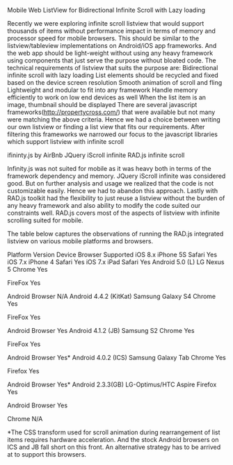 Mobile Web ListView for Bidirectional Infinite Scroll with Lazy loading 

Recently we were exploring infinite scroll listview that would support thousands of items without performance impact in terms of memory and processor speed for mobile browsers. This should be similar to the listview/tableview implementations on Android/iOS app frameworks. And the web app should be light-weight without using any heavy framework using components that just serve the purpose without bloated code.
The technical requirements of listview that suits the purpose are:
Bidirectional infinite scroll with lazy loading 
List elements should be recycled and fixed based on the device screen resolution
Smooth animation of scroll and fling
Lightweight and modular to fit into any framework
Handle memory efficiently to work on low end devices as well
When the list item is an image, thumbnail should be displayed
There are several javascript frameworks(http://propertycross.com/) that were available but not many were matching the above criteria. Hence we had a choice between writing our own listview or finding a list view that fits our requirements.
After filtering this frameworks we narrowed our focus to the javascript libraries which support listview with infinite scroll

ifininty.js by AirBnb
JQuery iScroll infinite
RAD.js infinite scroll

Infinity.js was not suited for mobile as it was heavy both in terms of the framework dependency and memory.
JQuery iScroll infinite was considered good. But on further analysis and usage we realized that the code is not customizable easily. Hence we had to abandon this approach.
Lastly with RAD.js toolkit had the flexibility to just reuse a listview without the burden of any heavy framework and also ability to modify the code suited our constraints well. RAD.js covers most of the aspects of listview with infinite scrolling suited for mobile. 

The table below captures the observations of running the RAD.js integrated listview on various mobile platforms and browsers. 


Platform
Version
Device
Browser
Supported
iOS
8.x
iPhone 5S
Safari
Yes
iOS
7.x
iPhone 4
Safari
Yes
iOS
7.x
iPad
Safari
Yes
Android
5.0 (L)
LG Nexus 5
Chrome
Yes






FireFox
Yes






Android Browser
N/A
Android
4.4.2 (KitKat)
Samsung Galaxy S4
Chrome
Yes






FireFox
Yes






Android Browser
Yes
Android
4.1.2 (JB)
Samsung S2
Chrome
Yes






FireFox
Yes






Android Browser
Yes*
Android
4.0.2 (ICS)
Samsung Galaxy Tab
Chrome
Yes






Firefox
Yes






Android Browser
Yes*
Android
2.3.3(GB)
LG-Optimus/HTC Aspire
Firefox
Yes






Android Browser
Yes






Chrome
N/A



*The CSS transform used for scroll animation during rearrangement of list items requires hardware acceleration. And the stock Android browsers on ICS and JB fall short on this front. An alternative strategy has to be arrived at to support this browsers.

